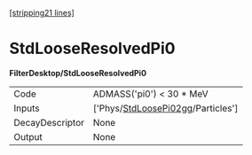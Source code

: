 [[stripping21 lines]](./stripping21-index)

# StdLooseResolvedPi0

**FilterDesktop/StdLooseResolvedPi0**

|                 |                                                                                     |
|-----------------|-------------------------------------------------------------------------------------|
| Code            | ADMASS('pi0') \< 30 \* MeV                                                          |
| Inputs          | ['Phys/[StdLoosePi02gg](./stripping21-commonparticles-stdloosepi02gg)/Particles'] |
| DecayDescriptor | None                                                                                |
| Output          | None                                                                                |

